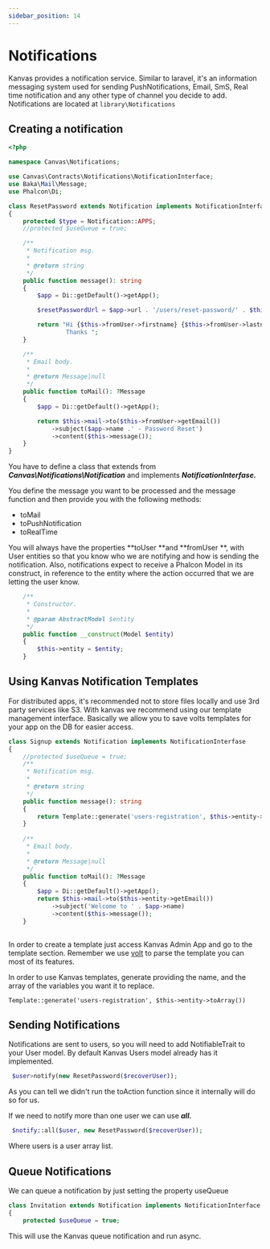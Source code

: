 ```yaml
---
sidebar_position: 14
---
```


# Notifications

Kanvas provides a notification service. Similar to laravel, it's an information messaging system  used for sending PushNotifications, Email, SmS, Real time notification and any other type of channel you decide to add. Notifications are located at `library\Notifications`


## Creating a notification

```php
<?php

namespace Canvas\Notifications;

use Canvas\Contracts\Notifications\NotificationInterface;
use Baka\Mail\Message;
use Phalcon\Di;

class ResetPassword extends Notification implements NotificationInterface
{
    protected $type = Notification::APPS;
    //protected $useQueue = true;

    /**
     * Notification msg.
     *
     * @return string
     */
    public function message(): string
    {
        $app = Di::getDefault()->getApp();

        $resetPasswordUrl = $app->url . '/users/reset-password/' . $this->fromUser->user_activation_forgot;

        return "Hi {$this->fromUser->firstname} {$this->fromUser->lastname}, click the following link to reset your password: <a href='{$resetPasswordUrl}'>Reset Password</a> <br /><br />
                Thanks ";
    }

    /**
     * Email body.
     *
     * @return Message|null
     */
    public function toMail(): ?Message
    {
        $app = Di::getDefault()->getApp();

        return $this->mail->to($this->fromUser->getEmail())
            ->subject($app->name .' - Password Reset')
            ->content($this->message());
    }
}
```


You have to define a class that extends from **_Canvas\Notifications\Notification_** and implements **_NotificationInterfase._**

You define the message you want to be processed and the message function and then  provide you with the following methods:


*   toMail
*   toPushNotification
*   toRealTime

You will always have the properties **toUser **and **fromUser **, with User entities so that you know who we are notifying and how is sending the notification. Also, notifications expect to receive a Phalcon Model in its construct, in reference to the entity where the action occurred that we are letting the user know.


```php
    /**
     * Constructor.
     *
     * @param AbstractModel $entity
     */
    public function __construct(Model $entity)
    {
        $this->entity = $entity;
    }
```


## Using Kanvas Notification Templates

For distributed apps, it's recommended not to store files locally and use 3rd party services like S3. With kanvas we recommend using our template management interface. Basically we allow you to save volts templates for your app on the DB for easier access.

```php
class Signup extends Notification implements NotificationInterfase
{
    //protected $useQueue = true;
    /**
     * Notification msg.
     *
     * @return string
     */
    public function message(): string
    {
        return Template::generate('users-registration', $this->entity->toArray());
    }
    
    /**
     * Email body.
     *
     * @return Message|null
     */
    public function toMail(): ?Message
    {
        $app = Di::getDefault()->getApp();
        return $this->mail->to($this->entity->getEmail())
            ->subject('Welcome to ' . $app->name)
            ->content($this->message());
    }
        
```

In order to create a template just access Kanvas Admin App and go to the template section. Remember we use [volt](https://docs.phalcon.io/4.0/en/volt) to parse the template you can most of its features.

In order to use Kanvas templates, generate providing the name, and the array of the variables you want it to replace.

`Template::generate('users-registration', $this->entity->toArray())`

## Sending Notifications

Notifications are sent to users, so you will need to add NotifiableTrait to your User model. By default Kanvas Users model already has it implemented.


```php
 $user>notify(new ResetPassword($recoverUser));
```


As you can tell we didn't run the toAction function since it internally will do so for us.

If we need to notify more than one user we can use **_all._**


```php
 $notify::all($user, new ResetPassword($recoverUser));
```


Where users is a user array list.


## Queue Notifications

We can queue a notification by just setting the property useQueue 


```php
class Invitation extends Notification implements NotificationInterface
{
    protected $useQueue = true;
```


This will use the Kanvas queue notification and run async.
